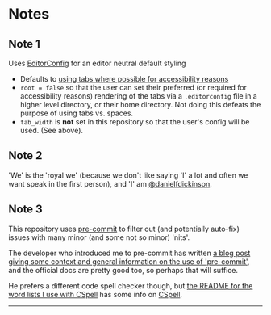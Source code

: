 # Notes

## Note 1

Uses [EditorConfig](edconf) for an editor neutral default styling

* Defaults to [using tabs where possible for accessibility
reasons][tabaccess]
* `root = false` so that the user can set their preferred (or required for
accessibility reasons) rendering of the tabs via a `.editorconfig` file in
a higher level directory, or their home directory. Not doing this defeats
the purpose of using tabs vs. spaces.
* `tab_width` is **not** set in this repository so that the user's config
will be used. (See above).

## Note 2

'We' is the 'royal we' (because we don't like saying 'I' a lot and often we
want speak in the first person), and 'I' am
[@danielfdickinson](https://github.com/danielfdickinson).

## Note 3

This repository uses [pre-commit][precommit] to filter out (and potentially
auto-fix) issues with many minor (and some not so minor) 'nits'.

The developer who introduced me to pre-commit has written [a blog post giving
some context and general information on the use
of
'pre-commit'][dnbprecommit],
and the official docs are pretty good too, so perhaps that will suffice.

He prefers a different code spell checker though, but [the README for the word
lists I use with CSpell][dfdwordsdoc] has some info on [CSpell][cspell].

--------

[cspell]: https://cspell.org
[dfdwordsdoc]: https://github.com/danielfdickinson/dfd-wordlists#readme
[dnbprecommit]: https://kollitsch.dev/blog/2022/simple-multi-language-pre-commit-hooks/
[precommit]: https://pre-commit.com
[tabaccess]: https://www.brycewray.com/posts/2022/06/accessibility-argument-tabs-spaces/
